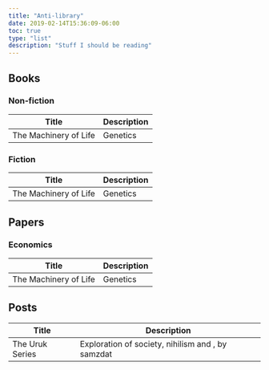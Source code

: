 ```yaml
---
title: "Anti-library"
date: 2019-02-14T15:36:09-06:00
toc: true
type: "list"
description: "Stuff I should be reading"
---
```


## Books

### Non-fiction

| Title | Description |
|-|-|
| The Machinery of Life | Genetics |

### Fiction

| Title | Description |
|-|-|
| The Machinery of Life | Genetics |


## Papers

### Economics 

| Title | Description |
|-|-|
| The Machinery of Life | Genetics |


## Posts

| Title | Description |
|-|-|
| The Uruk Series| Exploration of society, nihilism and , by samzdat |